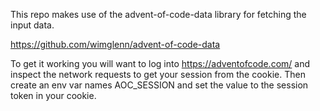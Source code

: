 This repo makes use of the advent-of-code-data library for fetching the input data.

https://github.com/wimglenn/advent-of-code-data

To get it working you will want to log into https://adventofcode.com/ and inspect the network requests to get your session from the cookie.  Then create an env var names AOC_SESSION and set the value to the session token in your cookie.